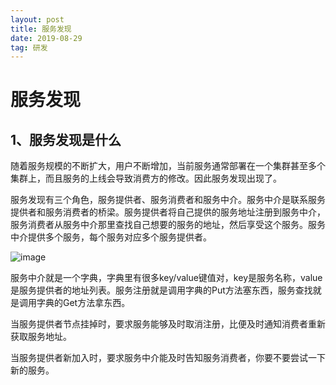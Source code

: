 ```yaml
---
layout: post
title: 服务发现
date: 2019-08-29 
tag: 研发
---
```


# 服务发现

## 1、服务发现是什么
随着服务规模的不断扩大，用户不断增加，当前服务通常部署在一个集群甚至多个集群上，而且服务的上线会导致消费方的修改。因此服务发现出现了。

服务发现有三个角色，服务提供者、服务消费者和服务中介。服务中介是联系服务提供者和服务消费者的桥梁。服务提供者将自己提供的服务地址注册到服务中介，服务消费者从服务中介那里查找自己想要的服务的地址，然后享受这个服务。服务中介提供多个服务，每个服务对应多个服务提供者。

![image](https://upload-images.jianshu.io/upload_images/1500770-41e2975153c8918a..jpg?imageMogr2/auto-orient/strip|imageView2/2/w/694/format/webp)

服务中介就是一个字典，字典里有很多key/value键值对，key是服务名称，value是服务提供者的地址列表。服务注册就是调用字典的Put方法塞东西，服务查找就是调用字典的Get方法拿东西。

当服务提供者节点挂掉时，要求服务能够及时取消注册，比便及时通知消费者重新获取服务地址。

当服务提供者新加入时，要求服务中介能及时告知服务消费者，你要不要尝试一下新的服务。

